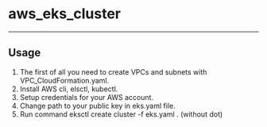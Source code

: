 # aws_eks_cluster
---
Usage
---
1. The first of all you need to create VPCs and subnets with VPC_CloudFormation.yaml.
2. Install AWS cli, elsctl, kubectl.
3. Setup credentials for your AWS account.
4. Change path to your public key in eks.yaml file.
5. Run command eksctl create cluster -f eks.yaml . (without dot)
